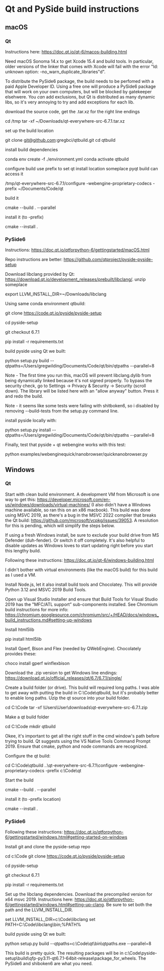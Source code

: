 # Qt and PySide build instructions

## macOS

### Qt
Instructions here: https://doc.qt.io/qt-6/macos-building.html

Need macOS Sonoma 14.x to get Xcode 15.4 and build tools.  In particular, older versions of the linker that comes with Xcode will fail with the error "ld: unknown option: -no_warn_duplicate_libraries"d".

To distribute the PySide6 package, the build needs to be perfomed with a paid Apple Developer ID.  Using a free one will produce a PySide6 package that will work on your own computers, but will be blocked by gatekeeper elsehwere.  You _can_ add exclusions, but Qt is distributed as many dynamic libs, so it's very annoying to try and add exceptions for each lib.

download the source code, get the .tar.xz for the right line endings

cd /tmp
tar -xf ~/Downloads/qt-everywhere-src-6.7.1.tar.xz 

set up the build location

git clone git@github.com:gregbci/qtbuild.git
cd qtbuild

install build dependencies

conda env create -f ./environment.yml
conda activate qtbuild

configure build
use prefix to set qt install location someplace pyqt build can access it

/tmp/qt-everywhere-src-6.7.1/configure -webengine-proprietary-codecs -prefix ~/Documents/Code/qt

build it

cmake --build . --parallel

install it (to -prefix)

cmake --install .


### PySide6

Instructions: https://doc.qt.io/qtforpython-6/gettingstarted/macOS.html

Repo instructions are better: https://github.com/qtproject/pyside-pyside-setup


Download libclang provided by Qt: https://download.qt.io/development_releases/prebuilt/libclang/.
unzip someplace 

export LLVM_INSTALL_DIR=~/Downloads/libclang

Using same conda environment qtbuild:

git clone https://code.qt.io/pyside/pyside-setup

cd pyside-setup

git checkout 6.7.1

pip install -r requirements.txt

build pyside using Qt we built:

python setup.py build --qtpaths=/Users/gregwilding/Documents/Code/qt/bin/qtpaths --parallel=8

Note - The first time you run this, macOS will prevent libclang.dylib from being dynamically linked because it's not signed properly.  To bypass the security check, go to Settings -> Privacy & Security -> Security (scroll down).  The library will be listed here with an "allow anyway" button.  Press it and redo the build.

Note - it seems like some tests were failing with shitboken6, so i disabled by removing --build-tests from the setup.py command line.

install pyside locally with:

python setup.py install --qtpaths=/Users/gregwilding/Documents/Code/qt/bin/qtpaths --parallel=8


Finally, test that pyside + qt webengine works with this test: 

python examples/webenginequick/nanobrowser/quicknanobrowser.py


## Windows

### Qt
Start with clean build environment.  A development VM from Microsoft is one way to get this: https://developer.microsoft.com/en-us/windows/downloads/virtual-machines/ (I also didn't have a Windows machine available, so ran this on an x86 macbook).  This build was done using MSVC 2019, as there's a bug in the MSVC 2022 compiler that breaks the Qt build: https://github.com/microsoft/vcpkg/issues/39053.  A resolution for this is pending, which will simplify the steps below.

If using a fresh Windows install, be sure to exclude your build drive from MS Defender (duh-fender).  Or switch it off completely.  It's also helpful to disable updates as Windows loves to start updating right before you start this lengthy build.

Following these instructions: https://doc.qt.io/qt-6/windows-building.html

I didn't bother with virtual environments (like the macOS build) for this build as I used a VM.

Install Node.js, let it also install build tools and Chocolatey.  This will provide Python 3.12 and MSVC 2019 Build Tools.

Open up Visual Studio Installer and ensure that Build Tools for Visual Studio 2019 has the "MFC/ATL support” sub-components installed.  See Chromium build instructions for more info: https://chromium.googlesource.com/chromium/src/+/HEAD/docs/windows_build_instructions.md#setting-up-windows

Install html5lib

pip install html5lib

Install Gperf, Bison and Flex (needed by QWebEngine).  Chocolately provides these:

choco install gperf winflexbison

Download the .zip version to get Windows line endings: https://download.qt.io/official_releases/qt/6.7/6.7.1/single/

Create a build folder (or drive).  This build will required long paths.  I was able to get away with putting the build in C:\Code\qtbuild, but it's probably better to enable long paths.  Uzip the qt source into your build folder.

cd C:\Code
tar -xf \Users\User\downloads\qt-everywhere-src-6.7.1.zip

Make a qt build folder

cd C:\Code
mkdir qtbuild

Okee, it's important to get all the right stuff in the cmd window's path before trying to build.  Qt suggests using the VS Native Tools Command Prompt 2019. Ensure that cmake, python and node commands are recognized.

Configure the qt build:

cd C:\Code\qtbuild
..\qt-everywhere-src-6.7.1\configure -webengine-proprietary-codecs -prefix c:\Code\qt

Start the build

cmake --build . --parallel

install it (to -prefix location)

cmake --install .


### PySide6

Following these instructions: https://doc.qt.io/qtforpython-6/gettingstarted/windows.html#getting-started-on-windows

Install git and clone the pyside-setup repo

cd c:\Code
git clone https://code.qt.io/pyside/pyside-setup

cd pyside-setup

git checkout 6.7.1

pip install -r requirements.txt

Set up the libclang dependencies.  Download the precompiled version for x64 msvc 2019.  Instructions here: https://doc.qt.io/qtforpython-6/gettingstarted/windows.html#setting-up-clang.  Be sure to set both the path and the LLVM_INSTALL_DIR.

set LLVM_INSTALL_DIR=c:\Code\libclang
set PATH=C:\Code\libclang\bin;%PATH%

build pyside using Qt we built:

python setup.py build --qtpaths=c:\Code\qt\bin\qtpaths.exe --parallel=8

This build is pretty quick.  The resulting packages will be in c:\Code\pyside-setup\build\qfp-py3.11-qt6.7.1-64bit-release\package_for_wheels.  The PySide6 and shiboken6 are what you need.


